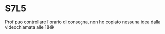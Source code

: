 # S7L5
Prof puo controllare l'orario di consegna, non ho copiato nessuna idea dalla videochiamata alle 18😂
